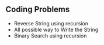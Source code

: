 ## Coding Problems

- Reverse String using recursion
- All possible way to Write the String
- Binary Search using recursion